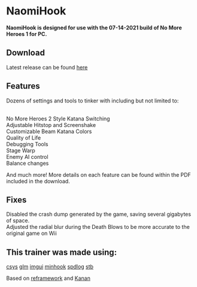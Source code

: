 # NaomiHook
**NaomiHook is designed for use with the 07-14-2021 build of No More Heroes 1 for PC.**

## Download
Latest release can be found [here](https://github.com/SSSiyan/NaomiHook/releases)

## Features
Dozens of settings and tools to tinker with including but not limited to:

<br>No More Heroes 2 Style Katana Switching
<br>Adjustable Hitstop and Screenshake
<br>Customizable Beam Katana Colors
<br>Quality of Life
<br>Debugging Tools 
<br>Stage Warp 
<br>Enemy AI control
<br>Balance changes

And much more! More details on each feature can be found within the PDF included in the download.

## Fixes
Disabled the crash dump generated by the game, saving several gigabytes of space.
<br>Adjusted the radial blur during the Death Blows to be more accurate to the original game on Wii

## This trainer was made using:
[csys](https://github.com/rmxbalanque/csys)
[glm](https://github.com/g-truc/glm)
[imgui](https://github.com/ocornut/imgui)
[minhook](https://github.com/TsudaKageyu/minhook)
[spdlog](https://github.com/gabime/spdlog)
[stb](https://github.com/nothings/stb)

Based on [reframework](https://github.com/praydog/REFramework) and [Kanan](https://github.com/cursey/kanan-new)
